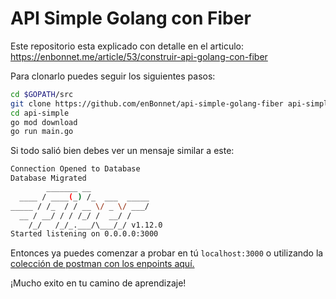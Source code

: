 # API Simple Golang con Fiber

Este repositorio esta explicado con detalle en el articulo: https://enbonnet.me/article/53/construir-api-golang-con-fiber

Para clonarlo puedes seguir los siguientes pasos:

```bash
cd $GOPATH/src
git clone https://github.com/enBonnet/api-simple-golang-fiber api-simple
cd api-simple
go mod download
go run main.go
```

Si todo salió bien debes ver un mensaje similar a este:

```bash
Connection Opened to Database
Database Migrated
        _______ __
  ____ / ____(_) /_  ___  _____
_____ / /_  / / __ \/ _ \/ ___/
  __ / __/ / / /_/ /  __/ /
    /_/   /_/_.___/\___/_/ v1.12.0
Started listening on 0.0.0.0:3000
```

Entonces ya puedes comenzar a probar en tú `localhost:3000` o utilizando la [colección de postman con los enpoints aquí.](https://www.getpostman.com/collections/7fffc4d209bbb797b994)

¡Mucho exito en tu camino de aprendizaje!
